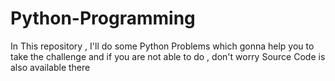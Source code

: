 # Python-Programming
In This repository , I'll do some Python Problems which gonna help you to take the challenge and if you are not able to do , don't worry Source Code is also available there
